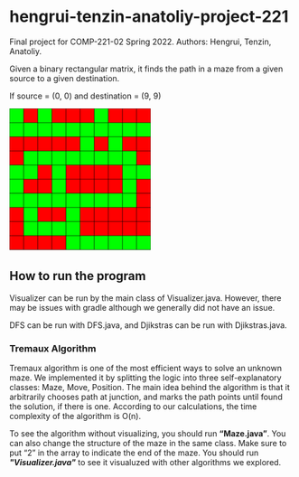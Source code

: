 # hengrui-tenzin-anatoliy-project-221
Final project for COMP-221-02 Spring 2022. Authors: Hengrui, Tenzin, Anatoliy.

Given a binary rectangular matrix, it finds the path in a maze from a given source to a given destination.

 If source = (0, 0) and destination = (9, 9)

<img src= "https://github.com/acheredn/hengrui-tenzin-anatoliy-project-221/blob/main/Screen%20Shot%202022-05-02%20at%201.06.05%20AM.png" width=250><br>

<h2> How to run the program </h2>
Visualizer can be run by the main class of Visualizer.java. However, there may be issues with gradle although we generally did not have an issue.

DFS can be run with DFS.java, and Djikstras can be run with Djikstras.java. 

<h3>Tremaux Algorithm</h3>

Tremaux algorithm is one of the most efficient ways to solve an unknown maze. We implemented it by splitting the logic into three self-explanatory classes: Maze, Move, Position. The main idea behind the algorithm is that it arbitrarily chooses path at junction, and marks the path points until found the solution, if there is one. According to our calculations, the time complexity of the algorithm is O(n).

To see the algorithm without visualizing, you should run **“Maze.java”**.  You can also change the structure of the maze in the same class. Make sure to put “2” in the array to indicate the end of the maze. You should run ***"Visualizer.java"*** to see it visualuzed with other algorithms we explored.
